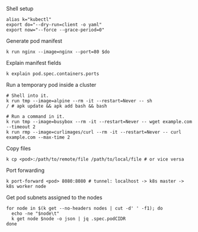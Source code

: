 Shell setup

```
alias k="kubectl"
export do="--dry-run=client -o yaml"
export now="--force --grace-period=0"
```

Generate pod manifest

```
k run nginx --image=nginx --port=80 $do
```

Explain manifest fields

```
k explain pod.spec.containers.ports
```

Run a temporary pod inside a cluster

```
# Shell into it.
k run tmp --image=alpine --rm -it --restart=Never -- sh
/ # apk update && apk add bash && bash
```

```
# Run a command in it.
k run tmp --image=busybox --rm -it --restart=Never -- wget example.com --timeout 2
k run rmp --image=curlimages/curl --rm -it --restart=Never -- curl example.com --max-time 2
```

Copy files

```
k cp <pod>:/path/to/remote/file /path/to/local/file # or vice versa
```

Port forwarding

```
k port-forward <pod> 8080:8080 # tunnel: localhost -> k8s master -> k8s worker node
```

Get pod subnets assigned to the nodes

```
for node in $(k get --no-headers nodes | cut -d' ' -f1); do
  echo -ne "$node\t"
  k get node $node -o json | jq .spec.podCIDR
done
```
